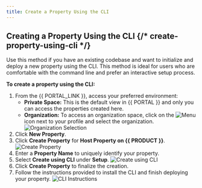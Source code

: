 ```yaml
---
title: Create a Property Using the CLI
---
```


## Creating a Property Using the CLI {/* create-property-using-cli */}

Use this method if you have an existing codebase and want to initialize and deploy a new property using the CLI. This method is ideal for users who are comfortable with the command line and prefer an interactive setup process.

**To create a property using the CLI:**

1.  From the {{ PORTAL_LINK }}, access your preferred environment:
    - **Private Space:** This is the default view in {{ PORTAL }} and only you can access the properties created here.
    - **Organization:** To access an organization space, click on the <Image inline src="/images/v7/icons/menu-up-down.png" alt="Menu" /> icon next to your profile and select the organization.
      ![Organization Selection](/images/v7/basics/team-selection.png)
2.  Click **New Property**.
3.  Click **Create Property** for **Host Property on {{ PRODUCT }}**.
    ![Create Property](/images/v7/basics/property-create-host-property-on-edgio.png)
4.  Enter a **Property Name** to uniquely identify your property.
5.  Select **Create using CLI** under **Setup**.
    ![Create using CLI](/images/v7/basics/property-create-using-cli.png)
6.  Click **Create Property** to finalize the creation.
7.  Follow the instructions provided to install the CLI and finish deploying your property.
    ![CLI Instructions](/images/v7/basics/property-create-using-cli-complete.png)
